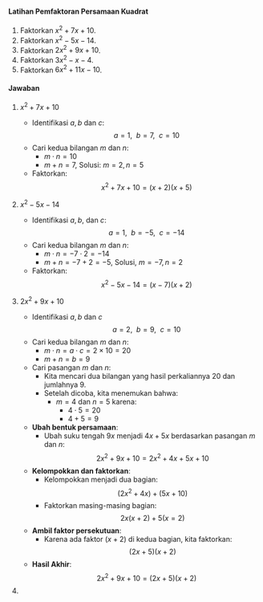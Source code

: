 
#### Latihan Pemfaktoran Persamaan Kuadrat

1. Faktorkan $x^2+7x+10$.
2. Faktorkan $x^2-5x-14$.
3. Faktorkan $2x^2+9x+10$.
4. Faktorkan $3x^2-x-4$.
5. Faktorkan $6x^2+11x-10$.
   
#### Jawaban

1. $x^2+7x+10$
   - Identifikasi $a, b$ dan $c$:
      $$a = 1, \ \ b = 7, \ \ c = 10$$
   - Cari kedua bilangan $m$ dan $n$:
     - $m \cdot n = 10$
     - $m + n = 7$, Solusi: $m = 2, n = 5$
   - Faktorkan: $$x^2+7x+10 = (x + 2)(x + 5)$$
    
2. $x^2 - 5x - 14$
   - Identifikasi $a,b,$ dan $c$: $$a = 1, \ \ b= -5, \ \ c= -14$$
   - Cari kedua bilangan $m$ dan $n$:
     - $m \cdot n = -7 \cdot 2 = -14$
     - $m + n = -7 + 2 = -5$, Solusi, $m = -7, n = 2$
   - Faktorkan: $$x^2-5x-14 = (x - 7)(x + 2)$$

3. $2x^2 + 9x + 10$
   - Identifikasi $a,b$ dan $c$ $$a = 2, \ \ b = 9, \ \ c = 10$$
   - Cari kedua bilangan $m$ dan $n$:
     - $m \cdot n = a \cdot c = 2 \times 10 = 20$
     - $m + n = b = 9$
   - Cari pasangan $m$ dan $n$:
     - Kita mencari dua bilangan yang hasil perkaliannya 20 dan jumlahnya 9.
     - Setelah dicoba, kita menemukan bahwa:
       - $m=4$ dan $n=5$ karena:
         - $4 \cdot 5 = 20$
         - $4 + 5=9$
   - **Ubah bentuk persamaan**:
     - Ubah  suku tengah $9x$ menjadi $4x+5x$ berdasarkan pasangan $m$ dan $n$: $$2x^2+9x+10=2x^2+4x+5x+10$$
   - **Kelompokkan dan faktorkan**:
     - Kelompokkan menjadi dua bagian: $$(2x^2+4x) + (5x+10)$$
     - Faktorkan masing-masing bagian: $$2x(x+2) + 5(x = 2)$$
   - **Ambil faktor persekutuan**:
     - Karena ada faktor $(x+2)$ di kedua bagian, kita faktorkan: $$(2x+5)(x+2)$$
   - **Hasil Akhir**: $$2x^2+9x+10=(2x+5)(x+2)$$
1. 